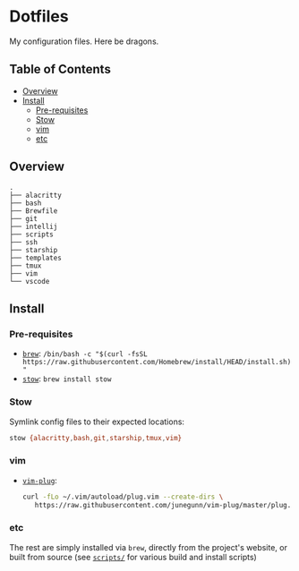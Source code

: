 # Dotfiles

My configuration files. Here be dragons.

## Table of Contents

<!-- START doctoc generated TOC please keep comment here to allow auto update -->
<!-- DON'T EDIT THIS SECTION, INSTEAD RE-RUN doctoc TO UPDATE -->

- [Overview](#overview)
- [Install](#install)
  - [Pre-requisites](#pre-requisites)
  - [Stow](#stow)
  - [vim](#vim)
  - [etc](#etc)

<!-- END doctoc generated TOC please keep comment here to allow auto update -->

## Overview

```text
.
├── alacritty
├── bash
├── Brewfile
├── git
├── intellij
├── scripts
├── ssh
├── starship
├── templates
├── tmux
├── vim
└── vscode
```

## Install

### Pre-requisites

- [`brew`](https://brew.sh): `/bin/bash -c "$(curl -fsSL https://raw.githubusercontent.com/Homebrew/install/HEAD/install.sh)"`
- [`stow`](https://www.gnu.org/software/stow/): `brew install stow`

### Stow

Symlink config files to their expected locations:

```sh
stow {alacritty,bash,git,starship,tmux,vim}
```

### vim

- [`vim-plug`](https://github.com/junegunn/vim-plug):

  ```sh
  curl -fLo ~/.vim/autoload/plug.vim --create-dirs \
     https://raw.githubusercontent.com/junegunn/vim-plug/master/plug.vim
  ```

### etc

The rest are simply installed via `brew`, directly from the project's website,
or built from source (see [`scripts/`](scripts) for various build and install
scripts)
